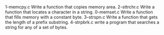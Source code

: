 1-memcpy.c Write a function that copies memory area.
2-sttrchr.c Write a function that locates a character in a string.
0-memset.c Write a function that fills memory with a constant byte.
3-strspn.c Write a function that gets the length of a prefix substring.
4-strpbrk.c write a program that searches a string for any of a set of bytes.
